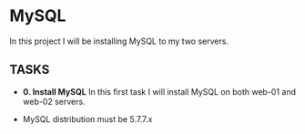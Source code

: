 # MySQL
In this project I will be installing MySQL to my two servers.

## TASKS
* **0. Install MySQL**
In this first task I will install MySQL on both web-01 and web-02 servers.
- MySQL distribution must be 5.7.7.x
